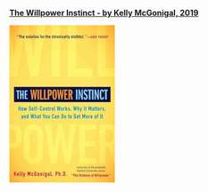 **[The Willpower Instinct - by Kelly McGonigal, 2019](the_willpower_instinct.md)**

[![alt text](the_willpower_instinct.jpg "Cover")](the_willpower_instinct.md)
